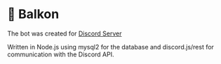 # 🚬 Balkon

The bot was created for [Discord Server](https://discord.gg/eMrbGMzmyt)

Written in Node.js using mysql2 for the database and discord.js/rest for communication with the Discord API.